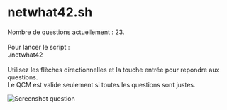 # netwhat42.sh
Nombre de questions actuellement : 23.<br/><br/>
Pour lancer le script :<br/>
./netwhat42<br/><br/>
Utilisez les flèches directionnelles et la touche entrée pour repondre aux questions.<br/>
Le QCM est valide seulement si toutes les questions sont justes.

![Screenshot question](https://i.imgur.com/KfOszdZ.png)
